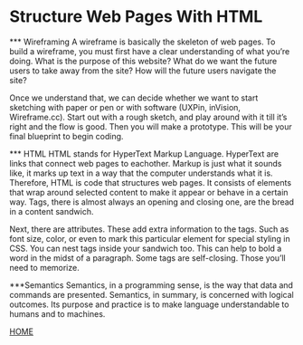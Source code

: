 # Structure Web Pages With HTML

*** Wireframing
A wireframe is basically the skeleton of web pages.  To build a wireframe, you must first have a clear understanding of what you’re doing.  What is the purpose of this website?  What do we want the future users to take away from the site?  How will the future users navigate the site?

Once we understand that, we can decide whether we want to start sketching with paper or pen or with software (UXPin, inVision, Wireframe.cc).  Start out with a rough sketch, and play around with it till it’s right and the flow is good.  Then you will make a prototype.  This will be your final blueprint to begin coding.

*** HTML
HTML stands for HyperText Markup Language.  HyperText are links that connect web pages to eachother.  Markup is just what it sounds like, it marks up text in a way that the computer understands what it is.  Therefore, HTML is code that structures web pages.  It consists of elements that wrap around selected content to make it appear or behave in a certain way.  Tags, there is almost always an opening and closing one, are the bread in a content sandwich.  

Next, there are attributes.  These add extra information to the tags.  Such as font size, color, or even to mark this particular element for special styling in CSS.  You can nest tags inside your sandwich too.  This can help to bold a word in the midst of a paragraph.  Some tags are self-closing.  Those you’ll need to memorize.

***Semantics
Semantics, in a programming sense, is the way that data and commands are presented.  Semantics, in summary, is concerned with logical outcomes.  Its purpose and practice is to make language understandable to humans and to machines.  

[HOME](https://aedeleon2023.github.io/reading-notes/)

